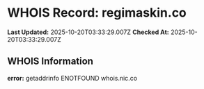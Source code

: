 # WHOIS Record: regimaskin.co

**Last Updated:** 2025-10-20T03:33:29.007Z
**Checked At:** 2025-10-20T03:33:29.007Z

## WHOIS Information

**error:** getaddrinfo ENOTFOUND whois.nic.co

